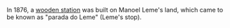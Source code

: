 In 1876, a [wooden station](https://pdleme.wordpress.com/sobre-leme/) was built on Manoel Leme's land, which came to be known as "parada do Leme" (Leme's stop).
